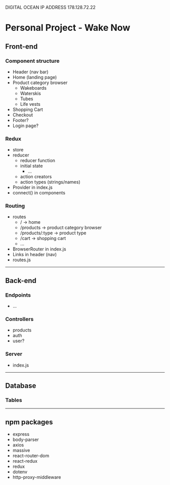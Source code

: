 DIGITAL OCEAN IP ADDRESS
178.128.72.22

# Personal Project - Wake Now

## Front-end

### Component structure
* Header (nav bar)
* Home (landing page)
* Product category browser
    * Wakeboards
    * Waterskis
    * Tubes
    * Life vests
* Shopping Cart
* Checkout 
* Footer?
* Login page?

### Redux
* store
* reducer
    * reducer function
    * initial state
        * ...
    * action creators
    * action types (strings/names)
* Provider in index.js
* connect() in components

### Routing
* routes
    * / -> home
    * /products -> product category browser
    * /products/:type -> product type 
    * /cart -> shopping cart
    * ...
* BrowserRouter in index.js
* Links in header (nav)
* routes.js

------

## Back-end

### Endpoints
* ...

### Controllers
* products
* auth
* user?

### Server
* index.js

------

## Database

### Tables

------

## npm packages

* express
* body-parser
* axios
* massive
* react-router-dom
* react-redux
* redux
* dotenv
* http-proxy-middleware


